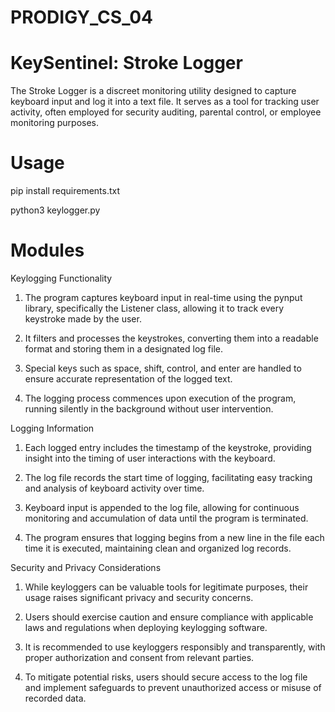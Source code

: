 # PRODIGY_CS_04
# KeySentinel: Stroke Logger

The Stroke Logger is a discreet monitoring utility designed to capture keyboard input and log it into a text file. It serves as a tool for tracking user activity, often employed for security auditing, parental control, or employee monitoring purposes.

# Usage
pip install requirements.txt

python3 keylogger.py

# Modules

Keylogging Functionality

1. The program captures keyboard input in real-time using the pynput library, specifically the Listener class, allowing it to track every keystroke made by the user.

2. It filters and processes the keystrokes, converting them into a readable format and storing them in a designated log file.

3. Special keys such as space, shift, control, and enter are handled to ensure accurate representation of the logged text.

4. The logging process commences upon execution of the program, running silently in the background without user intervention.


Logging Information

1. Each logged entry includes the timestamp of the keystroke, providing insight into the timing of user interactions with the keyboard.

2. The log file records the start time of logging, facilitating easy tracking and analysis of keyboard activity over time.

3. Keyboard input is appended to the log file, allowing for continuous monitoring and accumulation of data until the program is terminated.

4. The program ensures that logging begins from a new line in the file each time it is executed, maintaining clean and organized log records.


Security and Privacy Considerations

1. While keyloggers can be valuable tools for legitimate purposes, their usage raises significant privacy and security concerns.

2. Users should exercise caution and ensure compliance with applicable laws and regulations when deploying keylogging software.

3. It is recommended to use keyloggers responsibly and transparently, with proper authorization and consent from relevant parties.

4. To mitigate potential risks, users should secure access to the log file and implement safeguards to prevent unauthorized access or misuse of recorded data.
